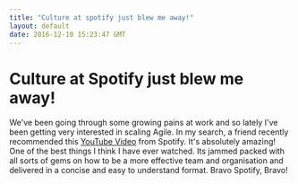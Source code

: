 ```yaml
---
title: "Culture at spotify just blew me away!"
layout: default
date: 2016-12-10 15:23:47 GMT
---
```


# Culture at Spotify just blew me away!
We've been going through some growing pains at work and so lately I've been getting very interested in scaling Agile.  In my search, a friend recently recommended this [YouTube Video](https://www.youtube.com/watch?v=Mpsn3WaI_4k) from Spotify. It's absolutely amazing! One of the best things I think I have ever watched. Its jammed packed with all sorts of gems on how to be a more effective team and organisation and delivered in a concise and easy to understand format. Bravo Spotify, Bravo! 
